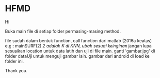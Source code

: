 # HFMD

Hi

Buka main file di setiap folder permasing-masing method.

file sudah dalam bentuk function, call function dari matlab (2016a keatas) e.g : mainSURF(2) *2 adalah K di KNN, ubah sesuai keinginan*
jangan lupa sesuaikan location untuk data latih dan uji di file main.
ganti 'gambar.jpg' di folder dataUji untuk menguji gambar lain.
gambar dari android di load ke folder ini.

Thank you.
